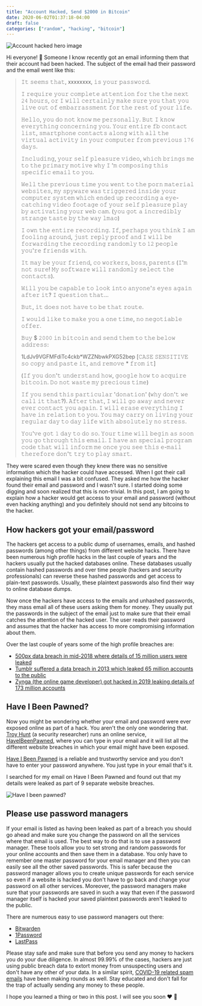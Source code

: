 ```yaml
---
title: "Account Hacked, Send $2000 in Bitcoin"
date: 2020-06-02T01:37:18-04:00
draft: false
categories: ["random", "hacking", "bitcoin"]
---
```


![Account hacked hero image](/images/hacked/you_have_been_hacked.png)

Hi everyone! :wave: Someone I know recently got an email informing them that their account had been hacked. The subject of the email had their password and the email went like this:

> 𝙸𝚝 𝚜𝚎𝚎𝚖𝚜 𝚝𝚑𝚊𝚝, xxxxxxxx, 𝚒𝚜 𝚢𝚘𝚞𝚛 𝚙𝚊𝚜𝚜𝚠𝚘𝚛𝚍.
>
> 𝙸 𝚛𝚎𝚚𝚞𝚒𝚛𝚎 𝚢𝚘𝚞𝚛 𝚌𝚘𝚖𝚙𝚕𝚎𝚝𝚎 𝚊𝚝𝚝𝚎𝚗𝚝𝚒𝚘𝚗 𝚏𝚘𝚛 𝚝𝚑𝚎 𝚝𝚑𝚎 𝚗𝚎𝚡𝚝 𝟸𝟺 𝚑𝚘𝚞𝚛𝚜, 𝚘𝚛 𝙸 𝚠𝚒𝚕𝚕 𝚌𝚎𝚛𝚝𝚊𝚒𝚗𝚕𝚢 𝚖𝚊𝚔𝚎 𝚜𝚞𝚛𝚎 𝚢𝚘𝚞 𝚝𝚑𝚊𝚝 𝚢𝚘𝚞 𝚕𝚒𝚟𝚎 𝚘𝚞𝚝 𝚘𝚏 𝚎𝚖𝚋𝚊𝚛𝚛𝚊𝚜𝚜𝚖𝚎𝚗𝚝 𝚏𝚘𝚛 𝚝𝚑𝚎 𝚛𝚎𝚜𝚝 𝚘𝚏 𝚢𝚘𝚞𝚛 𝚕𝚒𝚏𝚎.
>
> 𝙷𝚎𝚕𝚕𝚘, 𝚢𝚘𝚞 𝚍𝚘 𝚗𝚘𝚝 𝚔𝚗𝚘𝚠 𝚖𝚎 𝚙𝚎𝚛𝚜𝚘𝚗𝚊𝚕𝚕𝚢. 𝙱𝚞𝚝 𝙸 𝚔𝚗𝚘𝚠 𝚎𝚟𝚎𝚛𝚢𝚝𝚑𝚒𝚗𝚐 𝚌𝚘𝚗𝚌𝚎𝚛𝚗𝚒𝚗𝚐 𝚢𝚘𝚞. 𝚈𝚘𝚞𝚛 𝚎𝚗𝚝𝚒𝚛𝚎 𝚏𝚋 𝚌𝚘𝚗𝚝𝚊𝚌𝚝 𝚕𝚒𝚜𝚝, 𝚜𝚖𝚊𝚛𝚝𝚙𝚑𝚘𝚗𝚎 𝚌𝚘𝚗𝚝𝚊𝚌𝚝𝚜 𝚊𝚕𝚘𝚗𝚐 𝚠𝚒𝚝𝚑 𝚊𝚕𝚕 𝚝𝚑𝚎 𝚟𝚒𝚛𝚝𝚞𝚊𝚕 𝚊𝚌𝚝𝚒𝚟𝚒𝚝𝚢 𝚒𝚗 𝚢𝚘𝚞𝚛 𝚌𝚘𝚖𝚙𝚞𝚝𝚎𝚛 𝚏𝚛𝚘𝚖 𝚙𝚛𝚎𝚟𝚒𝚘𝚞𝚜 𝟷𝟽𝟼 𝚍𝚊𝚢𝚜.
>
> 𝙸𝚗𝚌𝚕𝚞𝚍𝚒𝚗𝚐, 𝚢𝚘𝚞𝚛 𝚜𝚎𝚕𝚏 𝚙𝚕𝚎𝚊𝚜𝚞𝚛𝚎 𝚟𝚒𝚍𝚎𝚘, 𝚠𝚑𝚒𝚌𝚑 𝚋𝚛𝚒𝚗𝚐𝚜 𝚖𝚎 𝚝𝚘 𝚝𝚑𝚎 𝚙𝚛𝚒𝚖𝚊𝚛𝚢 𝚖𝚘𝚝𝚒𝚟𝚎 𝚠𝚑𝚢 𝙸 '𝚖 𝚌𝚘𝚖𝚙𝚘𝚜𝚒𝚗𝚐 𝚝𝚑𝚒𝚜 𝚜𝚙𝚎𝚌𝚒𝚏𝚒𝚌 𝚎𝚖𝚊𝚒𝚕 𝚝𝚘 𝚢𝚘𝚞.
>
> 𝚆𝚎𝚕𝚕 𝚝𝚑𝚎 𝚙𝚛𝚎𝚟𝚒𝚘𝚞𝚜 𝚝𝚒𝚖𝚎 𝚢𝚘𝚞 𝚠𝚎𝚗𝚝 𝚝𝚘 𝚝𝚑𝚎 𝚙𝚘𝚛𝚗 𝚖𝚊𝚝𝚎𝚛𝚒𝚊𝚕 𝚠𝚎𝚋𝚜𝚒𝚝𝚎𝚜, 𝚖𝚢 𝚜𝚙𝚢𝚠𝚊𝚛𝚎 𝚠𝚊𝚜 𝚝𝚛𝚒𝚐𝚐𝚎𝚛𝚎𝚍 𝚒𝚗𝚜𝚒𝚍𝚎 𝚢𝚘𝚞𝚛 𝚌𝚘𝚖𝚙𝚞𝚝𝚎𝚛 𝚜𝚢𝚜𝚝𝚎𝚖 𝚠𝚑𝚒𝚌𝚑 𝚎𝚗𝚍𝚎𝚍 𝚞𝚙 𝚛𝚎𝚌𝚘𝚛𝚍𝚒𝚗𝚐 𝚊 𝚎𝚢𝚎-𝚌𝚊𝚝𝚌𝚑𝚒𝚗𝚐 𝚟𝚒𝚍𝚎𝚘 𝚏𝚘𝚘𝚝𝚊𝚐𝚎 𝚘𝚏 𝚢𝚘𝚞𝚛 𝚜𝚎𝚕𝚏 𝚙𝚕𝚎𝚊𝚜𝚞𝚛𝚎 𝚙𝚕𝚊𝚢 𝚋𝚢 𝚊𝚌𝚝𝚒𝚟𝚊𝚝𝚒𝚗𝚐 𝚢𝚘𝚞𝚛 𝚠𝚎𝚋 𝚌𝚊𝚖.
> (𝚢𝚘𝚞 𝚐𝚘𝚝 𝚊 𝚒𝚗𝚌𝚛𝚎𝚍𝚒𝚋𝚕𝚢 𝚜𝚝𝚛𝚊𝚗𝚐𝚎 𝚝𝚊𝚜𝚝𝚎 𝚋𝚢 𝚝𝚑𝚎 𝚠𝚊𝚢 𝚕𝚖𝚊𝚘)
>
> 𝙸 𝚘𝚠𝚗 𝚝𝚑𝚎 𝚎𝚗𝚝𝚒𝚛𝚎 𝚛𝚎𝚌𝚘𝚛𝚍𝚒𝚗𝚐. 𝙸𝚏, 𝚙𝚎𝚛𝚑𝚊𝚙𝚜 𝚢𝚘𝚞 𝚝𝚑𝚒𝚗𝚔 𝙸 𝚊𝚖 𝚏𝚘𝚘𝚕𝚒𝚗𝚐 𝚊𝚛𝚘𝚞𝚗𝚍, 𝚓𝚞𝚜𝚝 𝚛𝚎𝚙𝚕𝚢 𝚙𝚛𝚘𝚘𝚏 𝚊𝚗𝚍 𝙸 𝚠𝚒𝚕𝚕 𝚋𝚎 𝚏𝚘𝚛𝚠𝚊𝚛𝚍𝚒𝚗𝚐 𝚝𝚑𝚎 𝚛𝚎𝚌𝚘𝚛𝚍𝚒𝚗𝚐 𝚛𝚊𝚗𝚍𝚘𝚖𝚕𝚢 𝚝𝚘 𝟷𝟸 𝚙𝚎𝚘𝚙𝚕𝚎 𝚢𝚘𝚞'𝚛𝚎 𝚏𝚛𝚒𝚎𝚗𝚍𝚜 𝚠𝚒𝚝𝚑.
>
> 𝙸𝚝 𝚖𝚊𝚢 𝚋𝚎 𝚢𝚘𝚞𝚛 𝚏𝚛𝚒𝚎𝚗𝚍, 𝚌𝚘 𝚠𝚘𝚛𝚔𝚎𝚛𝚜, 𝚋𝚘𝚜𝚜, 𝚙𝚊𝚛𝚎𝚗𝚝𝚜 (𝙸'𝚖 𝚗𝚘𝚝 𝚜𝚞𝚛𝚎! 𝙼𝚢 𝚜𝚘𝚏𝚝𝚠𝚊𝚛𝚎 𝚠𝚒𝚕𝚕 𝚛𝚊𝚗𝚍𝚘𝚖𝚕𝚢 𝚜𝚎𝚕𝚎𝚌𝚝 𝚝𝚑𝚎 𝚌𝚘𝚗𝚝𝚊𝚌𝚝𝚜).
>
> 𝚆𝚒𝚕𝚕 𝚢𝚘𝚞 𝚋𝚎 𝚌𝚊𝚙𝚊𝚋𝚕𝚎 𝚝𝚘 𝚕𝚘𝚘𝚔 𝚒𝚗𝚝𝚘 𝚊𝚗𝚢𝚘𝚗𝚎'𝚜 𝚎𝚢𝚎𝚜 𝚊𝚐𝚊𝚒𝚗 𝚊𝚏𝚝𝚎𝚛 𝚒𝚝? 𝙸 𝚚𝚞𝚎𝚜𝚝𝚒𝚘𝚗 𝚝𝚑𝚊𝚝...
>
> 𝙱𝚞𝚝, 𝚒𝚝 𝚍𝚘𝚎𝚜 𝚗𝚘𝚝 𝚑𝚊𝚟𝚎 𝚝𝚘 𝚋𝚎 𝚝𝚑𝚊𝚝 𝚛𝚘𝚞𝚝𝚎.
>
> 𝙸 𝚠𝚘𝚞𝚕𝚍 𝚕𝚒𝚔𝚎 𝚝𝚘 𝚖𝚊𝚔𝚎 𝚢𝚘𝚞 𝚊 𝚘𝚗𝚎 𝚝𝚒𝚖𝚎, 𝚗𝚘 𝚗𝚎𝚐𝚘𝚝𝚒𝚊𝚋𝚕𝚎 𝚘𝚏𝚏𝚎𝚛.
>
> 𝙱𝚞𝚢 $ 𝟸𝟶𝟶𝟶 𝚒𝚗 𝚋𝚒𝚝𝚌𝚘𝚒𝚗 𝚊𝚗𝚍 𝚜𝚎𝚗𝚍 𝚝𝚑𝚎𝚖 𝚝𝚘 𝚝𝚑𝚎 𝚋𝚎𝚕𝚘𝚠 𝚊𝚍𝚍𝚛𝚎𝚜𝚜:
>
> 1LdJv9VGFMFdiTc4ckb*WZZNbwkPXG52bep
> [𝙲𝙰𝚂𝙴 𝚂𝙴𝙽𝚂𝙸𝚃𝙸𝚅𝙴 𝚜𝚘 𝚌𝚘𝚙𝚢 𝚊𝚗𝚍 𝚙𝚊𝚜𝚝𝚎 𝚒𝚝, 𝚊𝚗𝚍 𝚛𝚎𝚖𝚘𝚟𝚎 * 𝚏𝚛𝚘𝚖 𝚒𝚝]
>
> (𝙸𝚏 𝚢𝚘𝚞 𝚍𝚘𝚗'𝚝 𝚞𝚗𝚍𝚎𝚛𝚜𝚝𝚊𝚗𝚍 𝚑𝚘𝚠, 𝚐𝚘𝚘𝚐𝚕𝚎 𝚑𝚘𝚠 𝚝𝚘 𝚊𝚌𝚚𝚞𝚒𝚛𝚎 𝚋𝚒𝚝𝚌𝚘𝚒𝚗. 𝙳𝚘 𝚗𝚘𝚝 𝚠𝚊𝚜𝚝𝚎 𝚖𝚢 𝚙𝚛𝚎𝚌𝚒𝚘𝚞𝚜 𝚝𝚒𝚖𝚎)
>
> 𝙸𝚏 𝚢𝚘𝚞 𝚜𝚎𝚗𝚍 𝚝𝚑𝚒𝚜 𝚙𝚊𝚛𝚝𝚒𝚌𝚞𝚕𝚊𝚛 '𝚍𝚘𝚗𝚊𝚝𝚒𝚘𝚗' (𝚠𝚑𝚢 𝚍𝚘𝚗'𝚝 𝚠𝚎 𝚌𝚊𝚕𝚕 𝚒𝚝 𝚝𝚑𝚊𝚝?). 𝙰𝚏𝚝𝚎𝚛 𝚝𝚑𝚊𝚝, 𝙸 𝚠𝚒𝚕𝚕 𝚐𝚘 𝚊𝚠𝚊𝚢 𝚊𝚗𝚍 𝚗𝚎𝚟𝚎𝚛 𝚎𝚟𝚎𝚛 𝚌𝚘𝚗𝚝𝚊𝚌𝚝 𝚢𝚘𝚞 𝚊𝚐𝚊𝚒𝚗. 𝙸 𝚠𝚒𝚕𝚕 𝚎𝚛𝚊𝚜𝚎 𝚎𝚟𝚎𝚛𝚢𝚝𝚑𝚒𝚗𝚐 𝙸 𝚑𝚊𝚟𝚎 𝚒𝚗 𝚛𝚎𝚕𝚊𝚝𝚒𝚘𝚗 𝚝𝚘 𝚢𝚘𝚞. 𝚈𝚘𝚞 𝚖𝚊𝚢 𝚌𝚊𝚛𝚛𝚢 𝚘𝚗 𝚕𝚒𝚟𝚒𝚗𝚐 𝚢𝚘𝚞𝚛 𝚛𝚎𝚐𝚞𝚕𝚊𝚛 𝚍𝚊𝚢 𝚝𝚘 𝚍𝚊𝚢 𝚕𝚒𝚏𝚎 𝚠𝚒𝚝𝚑 𝚊𝚋𝚜𝚘𝚕𝚞𝚝𝚎𝚕𝚢 𝚗𝚘 𝚜𝚝𝚛𝚎𝚜𝚜.
>
> 𝚈𝚘𝚞'𝚟𝚎 𝚐𝚘𝚝 𝟷 𝚍𝚊𝚢 𝚝𝚘 𝚍𝚘 𝚜𝚘. 𝚈𝚘𝚞𝚛 𝚝𝚒𝚖𝚎 𝚠𝚒𝚕𝚕 𝚋𝚎𝚐𝚒𝚗 𝚊𝚜 𝚜𝚘𝚘𝚗 𝚢𝚘𝚞 𝚐𝚘 𝚝𝚑𝚛𝚘𝚞𝚐𝚑 𝚝𝚑𝚒𝚜 𝚎𝚖𝚊𝚒𝚕. 𝙸 𝚑𝚊𝚟𝚎 𝚊𝚗 𝚜𝚙𝚎𝚌𝚒𝚊𝚕 𝚙𝚛𝚘𝚐𝚛𝚊𝚖 𝚌𝚘𝚍𝚎 𝚝𝚑𝚊𝚝 𝚠𝚒𝚕𝚕 𝚒𝚗𝚏𝚘𝚛𝚖 𝚖𝚎 𝚘𝚗𝚌𝚎 𝚢𝚘𝚞 𝚜𝚎𝚎 𝚝𝚑𝚒𝚜 𝚎-𝚖𝚊𝚒𝚕 𝚝𝚑𝚎𝚛𝚎𝚏𝚘𝚛𝚎 𝚍𝚘𝚗'𝚝 𝚝𝚛𝚢 𝚝𝚘 𝚙𝚕𝚊𝚢 𝚜𝚖𝚊𝚛𝚝.

They were scared even though they knew there was no sensitive information which the hacker could have accessed. When I got their call explaining this email I was a bit confused. They asked me how the hacker found their email and password and I wasn't sure. I started doing some digging and soon realized that this is non-trivial. In this post, I am going to explain how a hacker would get access to your email and password (without even hacking anything) and you definitely should not send any bitcoins to the hacker.

## How hackers got your email/password

The hackers get access to a public dump of usernames, emails, and hashed passwords (among other things) from different website hacks. There have been numerous high profile hacks in the last couple of years and the hackers usually put the hacked databases online. These databases usually contain hashed passwords and over time people (hackers and security professionals) can reverse these hashed passwords and get access to plain-text passwords. Usually, these plaintext passwords also find their way to online database dumps. 

Now once the hackers have access to the emails and unhashed passwords, they mass email all of these users asking them for money. They usually put the passwords in the subject of the email just to make sure that their email catches the attention of the hacked user. The user reads their password and assumes that the hacker has access to more compromising information about them.

Over the last couple of years some of the high profile breaches are:

- [500px data breach in mid-2018 where details of 15 million users were leaked](https://support.500px.com/hc/en-us/articles/360017752493-Security-Issue-February-2019-FAQ)
- [Tumblr suffered a data breach in 2013 which leaked 65 million accounts to the public](https://staff.tumblr.com/post/144263069415/we-recently-learned-that-a-third-party-had)
- [Zynga (the online game developer) got hacked in 2019 leaking details of 173 million accounts](https://www.cnet.com/news/words-with-friends-hack-reportedly-exposes-data-of-more-than-200m-players/)

## Have I Been Pawned?

Now you might be wondering whether your email and password were ever exposed online as part of a hack. You aren't the only one wondering that. [Troy Hunt](https://www.troyhunt.com/) (a security researcher) runs an online service, [HaveIBeenPawned](http://haveibeenpwned.com/), where you can type in your email and it will list all the different website breaches in which your email might have been exposed.

[Have I Been Pawned](http://haveibeenpwned.com/) is a reliable and trustworthy service and you don't have to enter your password anywhere. You just type in your email that's it. 

I searched for my email on Have I Been Pawned and found out that my details were leaked as part of 9 separate website breaches.

![Have I been pawned?](/images/hacked/haveibeenpawned.png)

## Please use password managers

If your email is listed as having been leaked as part of a breach you should go ahead and make sure you change the password on all the services where that email is used. The best way to do that is to use a password manager. These tools allow you to set strong and random passwords for your online accounts and then save them in a database. You only have to remember one master password for your email manager and then you can easily see all the other saved passwords. This is safer because the password manager allows you to create unique passwords for each service so even if a website is hacked you don't have to go back and change your password on all other services. Moreover, the password managers make sure that your passwords are saved in such a way that even if the password manager itself is hacked your saved plaintext passwords aren't leaked to the public.

There are numerous easy to use password managers out there:

- [Bitwarden](https://bitwarden.com/)
- [1Password](https://1password.com/)
- [LastPass](https://lastpass.com/)

Please stay safe and make sure that before you send any money to hackers you do your due diligence. In almost 99.99% of the cases, hackers are just using public breach data to extort money from unsuspecting users and don't have any other of your data. In a similar spirit, [COVID-19 related spam emails](https://www.forbes.com/sites/thomasbrewster/2020/03/12/coronavirus-scam-alert-watch-out-for-these-risky-covid-19-websites-and-emails/#67b7c4061099) have been making rounds as well. Stay educated and don't fall for the trap of actually sending any money to these people.

I hope you learned a thing or two in this post. I will see you soon :heart: :wave: